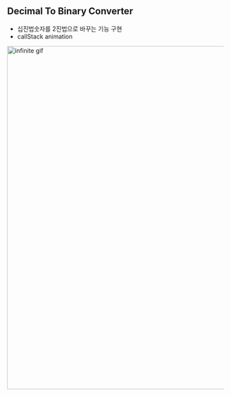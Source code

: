 ## Decimal To Binary Converter

- 십진법숫자를 2진법으로 바꾸는 기능 구현
- callStack animation

<img src="https://github.com/user-attachments/assets/d582a9a3-64ec-4541-99ac-ebe42402940e" alt="infinite gif" style="width: 800px; height: auto;">
